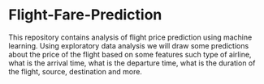 # Flight-Fare-Prediction

This repository contains analysis of flight price prediction using machine learning. Using exploratory data analysis we will draw some predictions about the price of the flight based on some features such type of airline, what is the arrival time, what is the departure time, what is the duration of the flight, source, destination and more.
